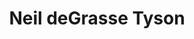 ---
title: Neil deGrasse Tyson
author_slug: neil_degrassse_tyson
wikipedia_url: https://en.wikipedia.org/wiki/Neil_deGrasse_Tyson
wikipedia_summary: |
  Neil deGrasse Tyson is an American astrophysicist, author, and science communicator. Tyson studied at Harvard University, the University of Texas at Austin, and Columbia University. From 1991 to 1994, he was a postdoctoral research associate at Princeton University.
layout: author
---
